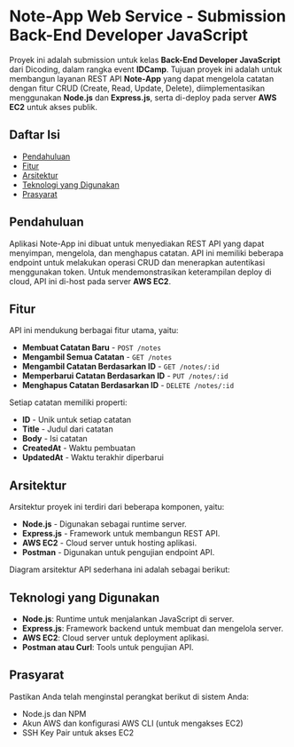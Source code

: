 # Note-App Web Service - Submission Back-End Developer JavaScript

Proyek ini adalah submission untuk kelas **Back-End Developer JavaScript** dari Dicoding, dalam rangka event **IDCamp**. Tujuan proyek ini adalah untuk membangun layanan REST API **Note-App** yang dapat mengelola catatan dengan fitur CRUD (Create, Read, Update, Delete), diimplementasikan menggunakan **Node.js** dan **Express.js**, serta di-deploy pada server **AWS EC2** untuk akses publik.

## Daftar Isi

- [Pendahuluan](#pendahuluan)
- [Fitur](#fitur)
- [Arsitektur](#arsitektur)
- [Teknologi yang Digunakan](#teknologi-yang-digunakan)
- [Prasyarat](#prasyarat)

## Pendahuluan

Aplikasi Note-App ini dibuat untuk menyediakan REST API yang dapat menyimpan, mengelola, dan menghapus catatan. 
API ini memiliki beberapa endpoint untuk melakukan operasi CRUD dan menerapkan autentikasi menggunakan token. 
Untuk mendemonstrasikan keterampilan deploy di cloud, API ini di-host pada server **AWS EC2**.

## Fitur

API ini mendukung berbagai fitur utama, yaitu:

- **Membuat Catatan Baru** - `POST /notes`
- **Mengambil Semua Catatan** - `GET /notes`
- **Mengambil Catatan Berdasarkan ID** - `GET /notes/:id`
- **Memperbarui Catatan Berdasarkan ID** - `PUT /notes/:id`
- **Menghapus Catatan Berdasarkan ID** - `DELETE /notes/:id`

Setiap catatan memiliki properti:
- **ID** - Unik untuk setiap catatan
- **Title** - Judul dari catatan
- **Body** - Isi catatan
- **CreatedAt** - Waktu pembuatan
- **UpdatedAt** - Waktu terakhir diperbarui

## Arsitektur

Arsitektur proyek ini terdiri dari beberapa komponen, yaitu:

- **Node.js** - Digunakan sebagai runtime server.
- **Express.js** - Framework untuk membangun REST API.
- **AWS EC2** - Cloud server untuk hosting aplikasi.
- **Postman** - Digunakan untuk pengujian endpoint API.

Diagram arsitektur API sederhana ini adalah sebagai berikut:


## Teknologi yang Digunakan

- **Node.js**: Runtime untuk menjalankan JavaScript di server.
- **Express.js**: Framework backend untuk membuat dan mengelola server.
- **AWS EC2**: Cloud server untuk deployment aplikasi.
- **Postman atau Curl**: Tools untuk pengujian API.

## Prasyarat

Pastikan Anda telah menginstal perangkat berikut di sistem Anda:

- Node.js dan NPM
- Akun AWS dan konfigurasi AWS CLI (untuk mengakses EC2)
- SSH Key Pair untuk akses EC2

